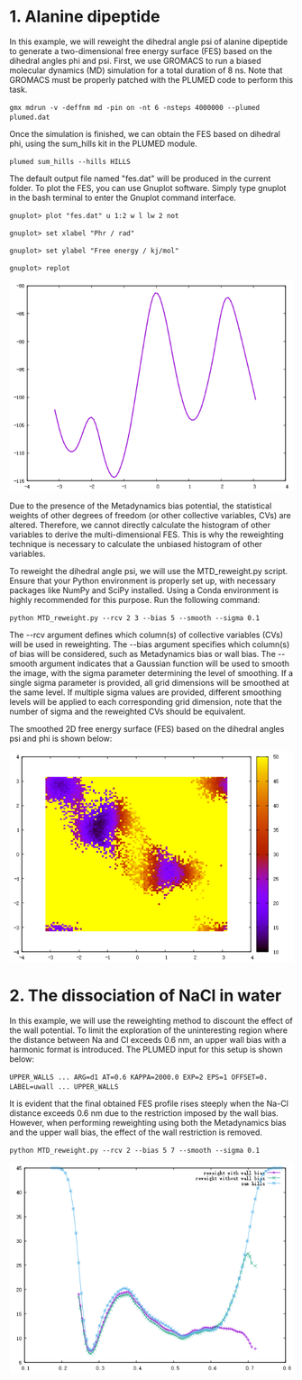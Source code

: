 # 1. Alanine dipeptide

  In this example, we will reweight the dihedral angle psi of alanine dipeptide to generate a two-dimensional free energy 
  surface (FES) based on the dihedral angles phi and psi. First, we use GROMACS to run a biased molecular dynamics (MD) 
  simulation for a total duration of 8 ns. Note that GROMACS must be properly patched with the PLUMED code to perform this task.

`gmx mdrun -v -deffnm md -pin on -nt 6 -nsteps 4000000 --plumed plumed.dat`

  Once the simulation is finished, we can obtain the FES based on dihedral phi, using the sum_hills kit in the PLUMED module.

`plumed sum_hills --hills HILLS`

  The default output file named "fes.dat" will be produced in the current folder. To plot the FES, you can use Gnuplot software. 
  Simply type gnuplot in the bash terminal to enter the Gnuplot command interface.

`gnuplot> plot "fes.dat" u 1:2 w l lw 2 not`

`gnuplot> set xlabel "Phr / rad"`

`gnuplot> set ylabel "Free energy / kj/mol"`

`gnuplot> replot`

![fes_sumhills.png](examples%2Falanine_dipeptide%2Ffes_sumhills.png)

  Due to the presence of the Metadynamics bias potential, the statistical weights of other degrees of freedom (or other 
  collective variables, CVs) are altered. Therefore, we cannot directly calculate the histogram of other variables to 
  derive the multi-dimensional FES. This is why the reweighting technique is necessary to calculate the unbiased histogram 
  of other variables.

  To reweight the dihedral angle psi, we will use the MTD_reweight.py script. Ensure that your Python environment is properly 
  set up, with necessary packages like NumPy and SciPy installed. Using a Conda environment is highly recommended for 
  this purpose. Run the following command:

`python MTD_reweight.py --rcv 2 3 --bias 5 --smooth --sigma 0.1`

The --rcv argument defines which column(s) of collective variables (CVs) will be used in reweighting. The --bias argument 
specifies which column(s) of bias will be considered, such as Metadynamics bias or wall bias. The --smooth argument indicates 
that a Gaussian function will be used to smooth the image, with the sigma parameter determining the level of smoothing. 
If a single sigma parameter is provided, all grid dimensions will be smoothed at the same level. If multiple sigma values 
are provided, different smoothing levels will be applied to each corresponding grid dimension, note that the number of sigma
and the reweighted CVs should be equivalent.

The smoothed 2D free energy surface (FES) based on the dihedral angles psi and phi is shown below:

![fes_phi_psi.png](examples%2Falanine_dipeptide%2Ffes_phi_psi.png)


# 2. The dissociation of NaCl in water

  In this example, we will use the reweighting method to discount the effect of the wall potential. To limit the exploration 
of the uninteresting region where the distance between Na and Cl exceeds 0.6 nm, an upper wall bias with a harmonic format 
is introduced. The PLUMED input for this setup is shown below:

``UPPER_WALLS ...
 ARG=d1
 AT=0.6
 KAPPA=2000.0
 EXP=2
 EPS=1
 OFFSET=0.
 LABEL=uwall
... UPPER_WALLS``

It is evident that the final obtained FES profile rises steeply when the Na-Cl distance exceeds 0.6 nm due to the restriction 
imposed by the wall bias. However, when performing reweighting using both the Metadynamics bias and the upper wall bias, 
the effect of the wall restriction is removed.  

`python MTD_reweight.py --rcv 2 --bias 5 7 --smooth --sigma 0.1`

![reweighted_fes.png](examples%2FNaCl_dissociation_in_water%2Freweighted_fes.png)







